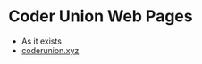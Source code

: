 Coder Union Web Pages
=====================

- As it exists
- [coderunion.xyz](http://coderunion.xyz)
